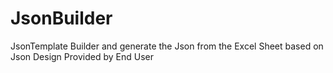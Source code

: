 # JsonBuilder
JsonTemplate Builder and generate the Json from the Excel Sheet based on Json Design Provided by End User

